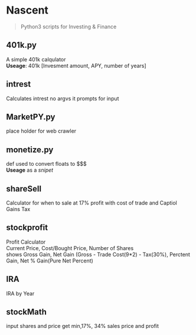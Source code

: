 Nascent
========

> Python3 scripts for Investing & Finance



## 401k.py
A simple 401k calqulator  
**Useage**: 401k [Invesment amount, APY, number of years]

## intrest
Calculates intrest
no argvs it prompts for input

## MarketPY.py
place holder for web crawler

## monetize.py
def used to convert floats to $$$  
**Useage** as a *snipet*
## shareSell
Calculator for when to sale at 17% profit 
with cost of trade and Captiol Gains Tax

## stockprofit
Profit Calculator  
Current Price, Cost/Bought Price, Number of Shares  
shows Gross Gain, Net Gain (Gross - Trade Cost(9\*2) - Tax(30%), Perctent Gain, Net % Gain(Pure Net Percent)

## IRA
IRA by Year

## stockMath
input shares and price get min,17%, 34% sales price and profit
